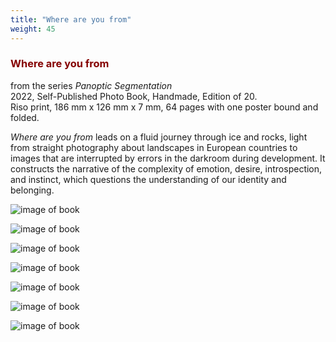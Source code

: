 ```yaml
---
title: "Where are you from"
weight: 45
---
```


### **<span style="color: #850000;">Where are you from</span>**
from the series *Panoptic Segmentation*  
2022, Self-Published Photo Book, Handmade, Edition of 20.   
Riso print, 186 mm x 126 mm x 7 mm, 64 pages with one poster bound and folded.

*Where are you from* leads on a fluid journey through ice and rocks, light from straight photography about landscapes in European countries to images that are interrupted by errors in the darkroom during development. It constructs the narrative of the complexity of emotion, desire, introspection, and instinct, which questions the understanding of our identity and belonging.


![image of book](/images/QWERTY/E/where-1.jpg)  


![image of book](/images/QWERTY/E/where-2.jpg)  



![image of book](/images/QWERTY/E/where-3.jpg)  



![image of book](/images/QWERTY/E/where-4.jpg)  


![image of book](/images/QWERTY/E/where-5.jpg)  


![image of book](/images/QWERTY/E/where-6.jpg)  


![image of book](/images/QWERTY/E/where-7.jpg)  